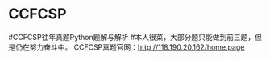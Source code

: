 # CCFCSP
#CCFCSP往年真题Python题解与解析
#本人很菜，大部分题只能做到前三题，但是仍在努力奋斗中。
CCFCSP真题官网：http://118.190.20.162/home.page
